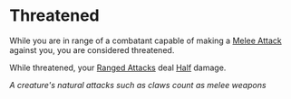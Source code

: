 # Threatened

While you are in range of a combatant capable of making a [Melee Attack](../Game%20Procedures/Melee%20Attack.md) against you, you are considered threatened.

While threatened, your [Ranged Attacks](../Game%20Procedures/Ranged%20Attack.md) deal [Half](../Foreword/Rule%20for%20rules.md#Halving) damage.

*A creature's natural attacks such as claws count as melee weapons*